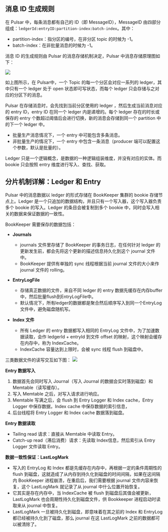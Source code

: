 ## 消息 ID 生成规则

在 Pulsar 中，每条消息都有自己的 ID（即 MessageID），MessageID 由四部分组成：`ledgerId:entryID:partition-index:batch-index`。其中：
- partition-index：指分区的编号，在非分区 topic 的时候为 -1。
- batch-index：在非批量消息的时候为 -1。


消息 ID 的生成规则由 Pulsar 的消息存储机制决定，Pulsar 中消息存储原理图如下：

![](https://main.qcloudimg.com/raw/d5114f49a97bc197073e82ff64bb9f25.png)

如上图所示，在 Pulsar中，一个 Topic 的每一个分区会对应一系列的 ledger，其中只有一个 ledger 处于 open 状态即可写状态，而每个 ledger 只会存储与之对应的分区下的消息。

Pulsar 在存储消息时，会先找到当前分区使用的 ledger ，然后生成当前消息对应的 entry ID，entry ID 在同一个 ledger 内是递增的。每个 ledger 存在的时长或保存的 entry 个数超过阈值后会进行切换，新的消息会存储到同一个 partition 中的下一个 ledger 中。

- 批量生产消息情况下，一个 entry 中可能包含多条消息。
- 非批量生产的情况下，一个 entry 中包含一条消息（producer 端可以配置这个参数，默认是批量的）。

Ledger 只是一个逻辑概念，是数据的一种逻辑组装维度，并没有对应的实体。而 bookie 只会按照 entry 维度进行写入、查找、获取。


## 分片机制详解：Ledger 和 Entry

Pulsar 中的消息数据以 ledger 的形式存储在 BookKeeper 集群的 bookie 存储节点上。Ledger 是一个只追加的数据结构，并且只有一个写入器，这个写入器负责多个 bookie 的写入。Ledger 的条目会被复制到多个 bookie 中，同时会写入相关的数据来保证数据的一致性。

 BookKeeper 需要保存的数据包括：


- **Journals**
  - journals 文件里存储了 BookKeeper 的事务日志，在任何针对 ledger 的更新发生前，都会先将这个更新的描述信息持久化到这个 journal 文件中。
  -  BookKeeper 提供有单独的 sync 线程根据当前 journal 文件的大小来作 journal 文件的 rolling。

- **EntryLogFile**
  - 存储真正数据的文件，来自不同 ledger 的 entry 数据先缓存在内存buffer中，然后批量flush到EntryLogFile中。
  - 默认情况下，所有ledger的数据都是聚合然后顺序写入到同一个EntryLog文件中，避免磁盘随机写。

- **Index 文件**
  - 所有 Ledger 的 entry 数据都写入相同的 EntryLog 文件中，为了加速数据读取，会作 ledgerId + entryId 到文件 offset 的映射，这个映射会缓存在内存中，称为 IndexCache。
  - IndexCache 容量达到上限时，会被 sync 线程 flush 到磁盘中。

三类数据文件的读写交互如下图：
![](https://main.qcloudimg.com/raw/56f41fb00bcda3cfd9ef88e6d7cc61f7.png)

**Entry 数据写入**
1. 数据首先会同时写入 Journal（写入 Journal 的数据会实时落到磁盘）和 Memtable（读写缓存）。
2. 写入 Memtable 之后，对写入请求进行响应。
3. Memtable 写满之后，会 flush 到 Entry Logger 和 Index cache，Entry Logger 中保存数据，Index cache 中保存数据的索引信息，
4. 后台线程将 Entry Logger 和 Index cache 数据落到磁盘。

**Entry 数据读取**
- Tailing read 请求：直接从 Memtable 中读取 Entry。
- Catch-up read（滞后消费）请求：先读取 Index信息，然后索引从 Entry Logger 文件读取 Entry。

**数据一致性保证：LastLogMark**
- 写入的 EntryLog 和 Index 都是先缓存在内存中，再根据一定的条件周期性的 flush 到磁盘，这就造成了从内存到持久化到磁盘的时间间隔，如果在这间隔内 BookKeeper 进程崩溃，在重启后，我们需要根据 journal 文件内容来恢复，这个 LastLogMark 就记录了从 journal 中什么位置开始恢复。
- 它其实是存在内存中，当 IndexCache 被 flush 到磁盘后其值会被更新，LastLogMark 也会周期性持久化到磁盘文件，供 Bookkeeper 进程启动时读取来从 journal 中恢复。
- LastLogMark 一旦被持久化到磁盘，即意味着在其之前的 Index 和 EntryLog 都已经被持久化到了磁盘，那么 journal 在这 LastLogMark 之前的数据都可以被清除了。
